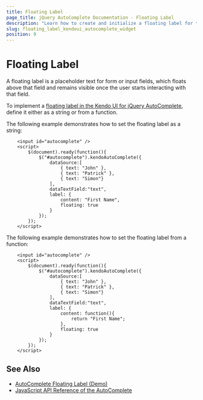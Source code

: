 ```yaml
---
title: Floating Label
page_title: jQuery AutoComplete Documentation - Floating Label
description: "Learn how to create and initialize a floating label for the Kendo UI for jQuery AutoComplete component."
slug: floating_label_kendoui_autocomplete_widget
position: 9
---
```


# Floating Label

A floating label is a placeholder text for form or input fields, which floats above that field and remains visible once the user starts interacting with that field. 

To implement a [floating label in the Kendo UI for jQuery AutoComplete](/api/javascript/ui/autocomplete/configuration/label), define it either as a string or from a function.

The following example demonstrates how to set the floating label as a string:

```dojo 
    <input id="autocomplete" /> 
    <script>
        $(document).ready(function(){
            $("#autocomplete").kendoAutoComplete({
                dataSource:[
                    { text: "John" },
                    { text: "Patrick" },
                    { text: "Simon"}
                ],
                dataTextField:"text",
                label: {
                    content: "First Name",
                    floating: true
                }
            });
        });
    </script>
```

The following example demonstrates how to set the floating label from a function:

```dojo 
    <input id="autocomplete" /> 
    <script>
        $(document).ready(function(){
            $("#autocomplete").kendoAutoComplete({
                dataSource:[
                    { text: "John" },
                    { text: "Patrick" },
                    { text: "Simon"}
                ],
                dataTextField:"text",
                label: {
                    content: function(){
                        return "First Name";
                    },
                    floating: true
                }
            });
        });
    </script>
```


## See Also

* [AutoComplete Floating Label (Demo)](https://demos.telerik.com/kendo-ui/autocomplete/floating-label)
* [JavaScript API Reference of the AutoComplete](/api/javascript/ui/autocomplete)
